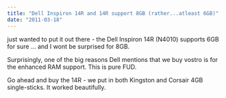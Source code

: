 ```yaml
---
title: "Dell Inspiron 14R and 14R support 8GB (rather...atleast 6GB)"
date: "2011-03-18"
---
```


just wanted to put it out there - the Dell Inspiron 14R (N4010) supports 6GB for sure ... and I wont be surprised for 8GB.

Surprisingly, one of the big reasons Dell mentions that we buy vostro is for the enhanced RAM support. This is pure FUD.

Go ahead and buy the 14R - we put in both Kingston and Corsair 4GB single-sticks. It worked beautifully.

